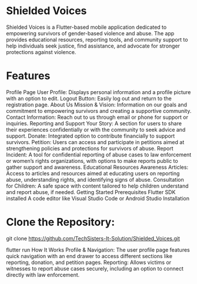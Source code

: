 # Shielded Voices

Shielded Voices is a Flutter-based mobile application dedicated to empowering survivors of gender-based violence and abuse. The app provides educational resources, reporting tools, and community support to help individuals seek justice, find assistance, and advocate for stronger protections against violence.

 # Features
Profile Page
User Profile: Displays personal information and a profile picture with an option to edit.
Logout Button: Easily log out and return to the registration page.
About Us
Mission & Vision: Information on our goals and commitment to empowering survivors and creating a supportive community.
Contact Information: Reach out to us through email or phone for support or inquiries.
Reporting and Support
Your Story: A section for users to share their experiences confidentially or with the community to seek advice and support.
Donate: Integrated option to contribute financially to support survivors.
Petition: Users can access and participate in petitions aimed at strengthening policies and protections for survivors of abuse.
Report Incident: A tool for confidential reporting of abuse cases to law enforcement or women’s rights organizations, with options to make reports public to gather support and awareness.
Educational Resources
Awareness Articles: Access to articles and resources aimed at educating users on reporting abuse, understanding rights, and identifying signs of abuse.
Consultation for Children: A safe space with content tailored to help children understand and report abuse, if needed.
Getting Started
Prerequisites
Flutter SDK installed
A code editor like Visual Studio Code or Android Studio
Installation
# Clone the Repository:

git clone https://github.com/TechSisters-It-Solution/Shielded_Voices.git

flutter run
How It Works
Profile & Navigation: The user profile page features quick navigation with an end drawer to access different sections like reporting, donation, and petition pages.
Reporting: Allows victims or witnesses to report abuse cases securely, including an option to connect directly with law enforcement.
